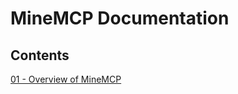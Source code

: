 
# MineMCP Documentation

## Contents

[01 - Overview of MineMCP](https://github.com/aeromechanic000/MineMCP/new/main/doc/01-overview.md)
